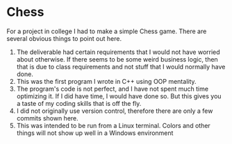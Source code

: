 Chess
=====

For a project in college I had to make a simple Chess game.
There are several obvious things to point out here.
1. The deliverable had certain requirements that I would not have worried about otherwise.  If there seems to be some weird business logic, then that is due to class requirements and not stuff that I would normally have done.
2. This was the first program I wrote in C++ using OOP mentality.
3. The program's code is not perfect, and I have not spent much time optimizing it.  If I did have time, I would have done so.  But this gives you a taste of my coding skills that is off the fly.
4. I did not originally use version control, therefore there are only a few commits shown here.
5. This was intended to be run from a Linux terminal.  Colors and other things will not show up well in a Windows environment
